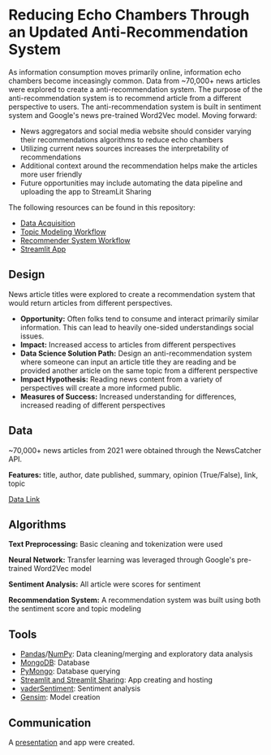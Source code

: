 # Reducing Echo Chambers Through an Updated Anti-Recommendation System

As information consumption moves primarily online, information echo chambers become inceasingly common. Data from ~70,000+ news articles were explored to create a anti-recommendation system. The purpose of the anti-recommendation system is to recommend article from a different perspective to users. The anti-recommendation system is built in sentiment system and Google's news pre-trained Word2Vec model. Moving forward:
* News aggregators and social media website should consider varying their recommendations algorithms to reduce echo chambers
* Utilizing current news sources increases the interpretability of recommendations
* Additional context around the recommendation helps make the articles more user friendly
* Future opportunities may include automating the data pipeline and uploading the app to StreamLit Sharing

The following resources can be found in this repository:
* [Data Acquisition](https://github.com/angarney/Data_Engineering_Project/blob/main/Project_Development/test_pipeline.ipynb)
* [Topic Modeling Workflow](https://github.com/angarney/Data_Engineering_Project/blob/main/Project_Development/topic_modeling_workflow.ipynbK)
* [Recommender System Workflow](https://github.com/angarney/Data_Engineering_Project/blob/main/Project_Development/recommender_workflow_word2vec.ipynb)
* [Streamlit App](https://github.com/angarney/Data_Engineering_Project/blob/main/Project_Development/streamlit_app.py)

## Design
News article titles were explored to create a recommendation system that would return articles from different perspectives. 
* **Opportunity:** Often folks tend to consume and interact primarily similar information. This can lead to heavily one-sided understandings social issues. 
* **Impact:** Increased access to articles from different perspectives
* **Data Science Solution Path:** Design an anti-recommendation system where someone can input an article title they are reading and be provided another article on the same topic from a different perspective
* **Impact Hypothesis:** Reading news content from a variety of perspectives will create a more informed public. 
* **Measures of Success:** Increased understanding for differences, increased reading of different perspectives


## Data

~70,000+ news articles from 2021 were obtained through the NewsCatcher API.  

**Features:** title, author, date published, summary, opinion (True/False), link, topic

[Data Link](https://newscatcherapi.com/)

## Algorithms
**Text Preprocessing:** Basic cleaning and tokenization were used 

**Neural Network:** Transfer learning was leveraged through Google's pre-trained Word2Vec model

**Sentiment Analysis:** All article were scores for sentiment

**Recommendation System:** A recommendation system was built using both the sentiment score and topic modeling

## Tools
* [Pandas](https://pandas.pydata.org/)/[NumPy](https://numpy.org/): Data cleaning/merging and exploratory data analysis
* [MongoDB](https://www.mongodb.com/): Database
* [PyMongo](https://pymongo.readthedocs.io/en/stable/): Database querying
* [Streamlit and Streamlit Sharing](https://streamlit.io/): App creating and hosting
* [vaderSentiment](https://pypi.org/project/vaderSentiment/): Sentiment analysis
* [Gensim](https://radimrehurek.com/gensim/): Model creation

## Communication
A [presentation](https://github.com/angarney/Data_Engineering_Project/blob/main/Presentation/news_072321.pdf) and app were created. 
